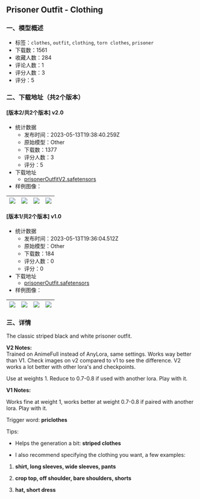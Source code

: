 ## Prisoner Outfit - Clothing
### 一、模型概述

- 标签：`clothes`, `outfit`, `clothing`, `torn clothes`, `prisoner`
- 下载数：1561
- 收藏人数：284
- 评论人数：1
- 评分人数：3
- 评分：5

### 二、下载地址（共2个版本）

#### [版本2/共2个版本] v2.0

- 统计数据
  - 发布时间：2023-05-13T19:38:40.259Z
  - 原始模型：Other
  - 下载数：1377
  - 评分人数：3
  - 评分：5
- 下载地址
  - [prisonerOutfitV2.safetensors](https://civitai.com/api/download/models/69909)
- 样例图像：

| <img src="https://image.civitai.com/xG1nkqKTMzGDvpLrqFT7WA/506ed50f-9c89-4827-b7e5-66bb4ba8e537/width=450/780672.jpeg" /> | <img src="https://image.civitai.com/xG1nkqKTMzGDvpLrqFT7WA/2f3c1057-f106-4de1-a969-0e8e9fa228ef/width=450/780669.jpeg" /> | <img src="https://image.civitai.com/xG1nkqKTMzGDvpLrqFT7WA/67d3fb04-ddee-4635-a0a9-afcbd8a17feb/width=450/780671.jpeg" /> | <img src="https://image.civitai.com/xG1nkqKTMzGDvpLrqFT7WA/220676b4-8158-47b7-a6db-1c0b91d70e37/width=450/780670.jpeg" /> |
| ---- | ---- | ---- | ---- |

#### [版本1/共2个版本] v1.0

- 统计数据
  - 发布时间：2023-05-13T19:36:04.512Z
  - 原始模型：Other
  - 下载数：184
  - 评分人数：0
  - 评分：0
- 下载地址
  - [prisonerOutfit.safetensors](https://civitai.com/api/download/models/69743)
- 样例图像：

| <img src="https://image.civitai.com/xG1nkqKTMzGDvpLrqFT7WA/54dac31c-33a0-43b8-b96a-5296f10b6caa/width=450/778681.jpeg" /> | <img src="https://image.civitai.com/xG1nkqKTMzGDvpLrqFT7WA/a45183ce-0129-4eef-a7a6-c0fad962c055/width=450/778682.jpeg" /> | <img src="https://image.civitai.com/xG1nkqKTMzGDvpLrqFT7WA/d5577637-2907-4107-811f-d0992d792594/width=450/778678.jpeg" /> | <img src="https://image.civitai.com/xG1nkqKTMzGDvpLrqFT7WA/ccaab3be-070a-47e1-bd99-65761c6248b3/width=450/778685.jpeg" /> |
| ---- | ---- | ---- | ---- |


### 三、详情
<p>The classic striped black and white prisoner outfit.</p><p></p><p><strong>V2 Notes:</strong><br />Trained on AnimeFull instead of AnyLora, same settings. Works way better than V1. Check images on v2 compared to v1 to see the difference. V2 works a lot better with other lora's and checkpoints.</p><p>Use at weights 1. Reduce to 0.7-0.8 if used with another lora. Play with it.</p><p></p><p><strong>V1 Notes:</strong></p><p>Works fine at weight 1, works better at weight 0.7-0.8 if paired with another lora. Play with it.</p><p></p><p>Trigger word: <strong>priclothes</strong></p><p>Tips:</p><ul><li><p>Helps the generation a bit: <strong>striped clothes</strong></p></li><li><p>I also recommend specifying the clothing you want, a few examples:</p></li></ul><ol><li><p><strong>shirt, long sleeves, wide sleeves, pants</strong></p></li><li><p><strong>crop top, off shoulder, bare shoulders, shorts</strong></p></li><li><p><strong>hat, short dress</strong></p></li></ol>